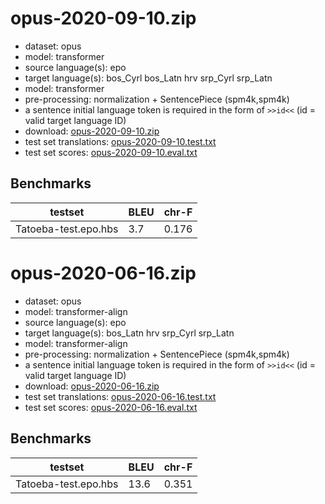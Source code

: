 # opus-2020-09-10.zip

* dataset: opus
* model: transformer
* source language(s): epo
* target language(s): bos_Cyrl bos_Latn hrv srp_Cyrl srp_Latn
* model: transformer
* pre-processing: normalization + SentencePiece (spm4k,spm4k)
* a sentence initial language token is required in the form of `>>id<<` (id = valid target language ID)
* download: [opus-2020-09-10.zip](https://object.pouta.csc.fi/Tatoeba-MT-models/epo-hbs/opus-2020-09-10.zip)
* test set translations: [opus-2020-09-10.test.txt](https://object.pouta.csc.fi/Tatoeba-MT-models/epo-hbs/opus-2020-09-10.test.txt)
* test set scores: [opus-2020-09-10.eval.txt](https://object.pouta.csc.fi/Tatoeba-MT-models/epo-hbs/opus-2020-09-10.eval.txt)

## Benchmarks

| testset               | BLEU  | chr-F |
|-----------------------|-------|-------|
| Tatoeba-test.epo.hbs 	| 3.7 	| 0.176 |

# opus-2020-06-16.zip

* dataset: opus
* model: transformer-align
* source language(s): epo
* target language(s): bos_Latn hrv srp_Cyrl srp_Latn
* model: transformer-align
* pre-processing: normalization + SentencePiece (spm4k,spm4k)
* a sentence initial language token is required in the form of `>>id<<` (id = valid target language ID)
* download: [opus-2020-06-16.zip](https://object.pouta.csc.fi/Tatoeba-MT-models/epo-hbs/opus-2020-06-16.zip)
* test set translations: [opus-2020-06-16.test.txt](https://object.pouta.csc.fi/Tatoeba-MT-models/epo-hbs/opus-2020-06-16.test.txt)
* test set scores: [opus-2020-06-16.eval.txt](https://object.pouta.csc.fi/Tatoeba-MT-models/epo-hbs/opus-2020-06-16.eval.txt)

## Benchmarks

| testset               | BLEU  | chr-F |
|-----------------------|-------|-------|
| Tatoeba-test.epo.hbs 	| 13.6 	| 0.351 |

